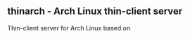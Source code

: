 thinarch - Arch Linux thin-client server
----

Thin-client server for Arch Linux based on [](https://wiki.archlinux.org/index.php/Diskless_network_boot_NFS_root#Client_installation)